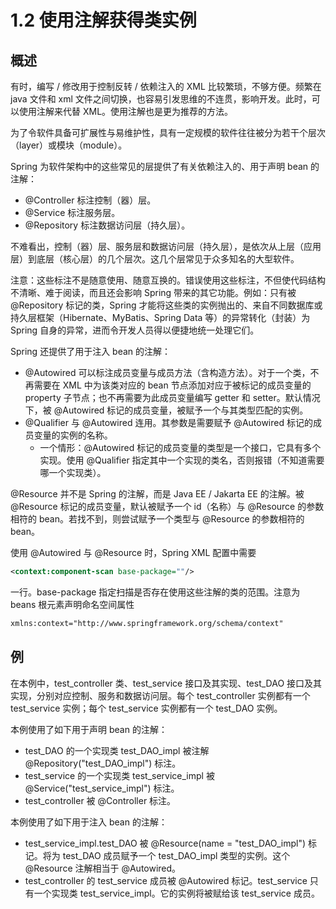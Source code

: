 # 1.2 使用注解获得类实例

## 概述

有时，编写 / 修改用于控制反转 / 依赖注入的 XML 比较繁琐，不够方便。频繁在 java 文件和 xml 文件之间切换，也容易引发思维的不连贯，影响开发。此时，可以使用注解来代替 XML。使用注解也是更为推荐的方法。

为了令软件具备可扩展性与易维护性，具有一定规模的软件往往被分为若干个层次（layer）或模块（module）。

Spring 为软件架构中的这些常见的层提供了有关依赖注入的、用于声明 bean 的注解：
- @Controller 标注控制（器）层。
- @Service 标注服务层。
- @Repository 标注数据访问层（持久层）。

不难看出，控制（器）层、服务层和数据访问层（持久层），是依次从上层（应用层）到底层（核心层）的几个层次。这几个层常见于众多知名的大型软件。

注意：这些标注不是随意使用、随意互换的。错误使用这些标注，不但使代码结构不清晰、难于阅读，而且还会影响 Spring 带来的其它功能。例如：只有被 @Repository 标记的类，Spring 才能将这些类的实例抛出的、来自不同数据库或持久层框架（Hibernate、MyBatis、Spring Data 等）的异常转化（封装）为 Spring 自身的异常，进而令开发人员得以便捷地统一处理它们。

Spring 还提供了用于注入 bean 的注解：
- @Autowired 可以标注成员变量与成员方法（含构造方法）。对于一个类，不再需要在 XML 中为该类对应的 bean 节点添加对应于被标记的成员变量的 property 子节点；也不再需要为此成员变量编写 getter 和 setter。默认情况下，被 @Autowired 标记的成员变量，被赋予一个与其类型匹配的实例。
- @Qualifier 与 @Autowired 连用。其参数是需要赋予 @Autowired 标记的成员变量的实例的名称。
  - 一个情形：@Autowired 标记的成员变量的类型是一个接口，它具有多个实现。使用 @Qualifier 指定其中一个实现的类名，否则报错（不知道需要哪一个实现类）。

@Resource 并不是 Spring 的注解，而是 Java EE / Jakarta EE 的注解。被 @Resource 标记的成员变量，默认被赋予一个 id（名称）与 @Resource 的参数相符的 bean。若找不到，则尝试赋予一个类型与 @Resource 的参数相符的 bean。

使用 @Autowired 与 @Resource 时，Spring XML 配置中需要
```xml
<context:component-scan base-package=""/>
```
一行。base-package 指定扫描是否存在使用这些注解的类的范围。注意为 beans 根元素声明命名空间属性
```xml
xmlns:context="http://www.springframework.org/schema/context"
```

## 例

在本例中，test_controller 类、test_service 接口及其实现、test_DAO 接口及其实现，分别对应控制、服务和数据访问层。每个 test_controller 实例都有一个 test_service 实例；每个 test_service 实例都有一个 test_DAO 实例。

本例使用了如下用于声明 bean 的注解：
- test_DAO 的一个实现类 test_DAO_impl 被注解 @Repository("test_DAO_impl") 标注。
- test_service 的一个实现类 test_service_impl 被 @Service("test_service_impl") 标注。
- test_controller 被 @Controller 标注。

本例使用了如下用于注入 bean 的注解：
- test_service_impl.test_DAO 被 @Resource(name = "test_DAO_impl") 标记。将为 test_DAO 成员赋予一个 test_DAO_impl 类型的实例。这个 @Resource 注解相当于 @Autowired。
- test_controller 的 test_service 成员被 @Autowired 标记。test_service 只有一个实现类 test_service_impl。它的实例将被赋给该 test_service 成员。
